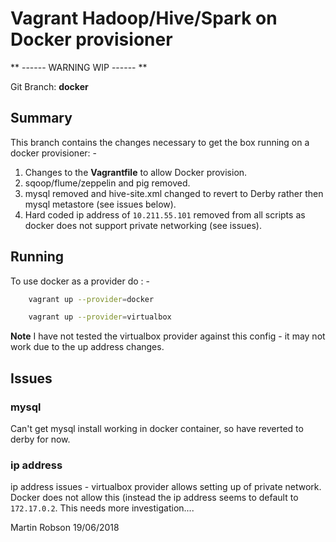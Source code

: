 
# Vagrant Hadoop/Hive/Spark on Docker provisioner

** ------ WARNING WIP ------ **

Git Branch: **docker**

## Summary

This branch contains the changes necessary to get the box running on a docker provisioner: -

1. Changes to the **Vagrantfile** to allow Docker provision.
2. sqoop/flume/zeppelin and pig removed.
3. mysql removed and hive-site.xml changed to revert to Derby rather then mysql metastore (see issues below).
4. Hard coded ip address of `10.211.55.101` removed from all scripts as docker does not support private networking (see issues).

## Running
To use docker as a provider do : -

```bash
    vagrant up --provider=docker
```

```bash
    vagrant up --provider=virtualbox
```

**Note** I have not tested the virtualbox provider against this config - it may not work due to the up address changes.

## Issues

### mysql
Can't get mysql install working in docker container, so have reverted to derby for now.

### ip address
ip address issues - virtualbox provider allows setting up of private network. Docker does not allow this (instead the ip address seems to default
to `172.17.0.2`. This needs more investigation....


Martin Robson 19/06/2018
